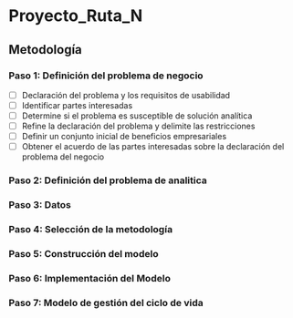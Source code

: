 # Proyecto_Ruta_N
## Metodología

### Paso 1: Definición del problema de negocio
- [ ] Declaración del problema y los requisitos de usabilidad
- [ ] Identificar partes interesadas
- [ ] Determine si el problema es susceptible de solución analítica
- [ ] Refine la declaración del problema y delimite las restricciones
- [ ] Definir un conjunto inicial de beneficios empresariales
- [ ] Obtener el acuerdo de las partes interesadas sobre la declaración del problema del negocio
### Paso 2: Definición del problema de analitica
### Paso 3: Datos 
### Paso 4: Selección de la metodología
### Paso 5: Construcción del modelo
### Paso 6: Implementación del Modelo
### Paso 7: Modelo de gestión del ciclo de vida


